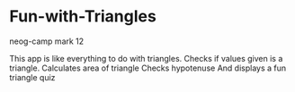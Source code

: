 # Fun-with-Triangles
neog-camp mark 12

This app is like everything to do with triangles.
Checks if values given is a triangle.
Calculates area of triangle
Checks hypotenuse
And displays a fun triangle quiz
